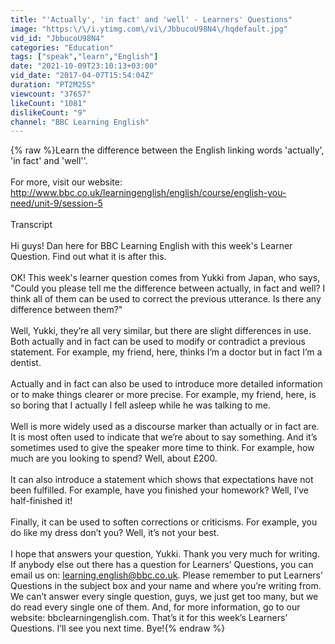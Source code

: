 ```yaml
---
title: "'Actually', 'in fact' and 'well' - Learners' Questions"
image: "https:\/\/i.ytimg.com\/vi\/JbbucoU98N4\/hqdefault.jpg"
vid_id: "JbbucoU98N4"
categories: "Education"
tags: ["speak","learn","English"]
date: "2021-10-09T23:10:13+03:00"
vid_date: "2017-04-07T15:54:04Z"
duration: "PT2M25S"
viewcount: "37657"
likeCount: "1081"
dislikeCount: "9"
channel: "BBC Learning English"
---
```

{% raw %}Learn the difference between the English linking words 'actually', 'in fact' and 'well''.<br /><br />For more, visit our website: <a rel="nofollow" target="blank" href="http://www.bbc.co.uk/learningenglish/english/course/english-you-need/unit-9/session-5">http://www.bbc.co.uk/learningenglish/english/course/english-you-need/unit-9/session-5</a><br /><br />Transcript<br /><br />Hi guys! Dan here for BBC Learning English with this week's Learner Question. Find out what it is after this.<br /><br />OK! This week's learner question comes from Yukki from Japan, who says, &quot;Could you please tell me the difference between actually, in fact and well? I think all of them can be used to correct the previous utterance. Is there any difference between them?&quot;<br /><br />Well, Yukki, they’re all very similar, but there are slight differences in use. Both actually and in fact can be used to modify or contradict a previous statement. For example, my friend, here, thinks I’m a doctor but in fact I’m a dentist. <br /><br />Actually and in fact can also be used to introduce more detailed information or to make things clearer or more precise. For example, my friend, here, is so boring that I actually I fell asleep while he was talking to me.<br /><br />Well is more widely used as a discourse marker than actually or in fact are. It is most often used to indicate that we’re about to say something. And it’s sometimes used to give the speaker more time to think. For example, how much are you looking to spend? Well, about £200.<br /><br />It can also introduce a statement which shows that expectations have not been fulfilled. For example, have you finished your homework? Well, I’ve half-finished it!<br /><br />Finally, it can be used to soften corrections or criticisms. For example, you do like my dress don’t you? Well, it’s not your best.<br /><br />I hope that answers your question, Yukki. Thank you very much for writing. If anybody else out there has a question for Learners’ Questions, you can email us on: learning.english@bbc.co.uk. Please remember to put Learners’ Questions in the subject box and your name and where you’re writing from. We can’t answer every single question, guys, we just get too many, but we do read every single one of them.  And, for more information, go to our website: bbclearningenglish.com. That’s it for this week’s Learners’ Questions. I’ll see you next time. Bye!{% endraw %}
